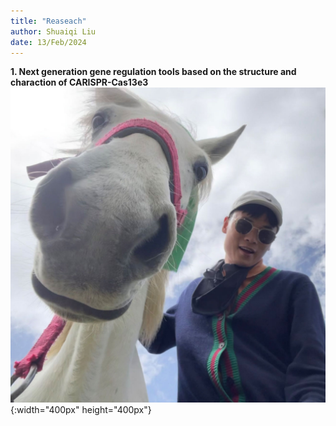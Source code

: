 ```yaml
---
title: "Reaseach"
author: Shuaiqi Liu
date: 13/Feb/2024
---
```

**1. Next generation gene regulation tools based on the structure and charaction of CARISPR-Cas13e3**
![caption](./images/logo.png){:width="400px" height="400px"}




